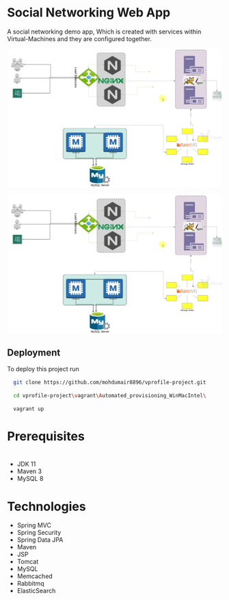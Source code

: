 # Social Networking Web App

A social networking demo app, Which is created with services within Virtual-Machines and they are configured together.

![App Screenshot](https://github.com/mohdumair8896/vprofile-project/blob/main/src/main/webapp/resources/Images/vprofile%20projectsetup%20Automate.png)

![Logo](https://github.com/mohdumair8896/vprofile-project/blob/main/src/main/webapp/resources/Images/vprofile%20projectsetup%20Automate.png)

## Deployment

To deploy this project run

```bash
  git clone https://github.com/mohdumair8896/vprofile-project.git
```

```bash
  cd vprofile-project\vagrant\Automated_provisioning_WinMacIntel\ 
```

```bash
  vagrant up
```

# Prerequisites
#
- JDK 11 
- Maven 3 
- MySQL 8

# Technologies 
- Spring MVC
- Spring Security
- Spring Data JPA
- Maven
- JSP
- Tomcat
- MySQL
- Memcached
- Rabbitmq
- ElasticSearch


